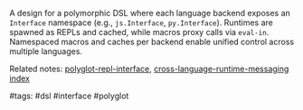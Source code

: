 A design for a polymorphic DSL where each language backend exposes an `Interface` namespace (e.g., `js.Interface`, `py.Interface`). Runtimes are spawned as REPLs and cached, while macros proxy calls via `eval-in`. Namespaced macros and caches per backend enable unified control across multiple languages.

Related notes: [polyglot-repl-interface](polyglot-repl-interface.md), [cross-language-runtime-messaging](cross-language-runtime-messaging.md) [index](../../unique/index.md)

#tags: #dsl #interface #polyglot
